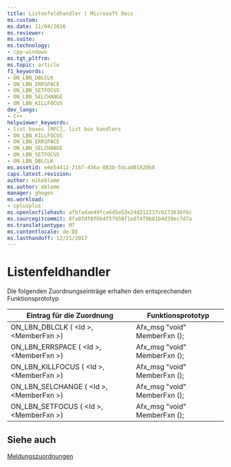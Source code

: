 ```yaml
---
title: Listenfeldhandler | Microsoft Docs
ms.custom: 
ms.date: 11/04/2016
ms.reviewer: 
ms.suite: 
ms.technology:
- cpp-windows
ms.tgt_pltfrm: 
ms.topic: article
f1_keywords:
- ON_LBN_DBLCLK
- ON_LBN_ERRSPACE
- ON_LBN_SETFOCUS
- ON_LBN_SELCHANGE
- ON_LBN_KILLFOCUS
dev_langs:
- C++
helpviewer_keywords:
- list boxes [MFC], list box handlers
- ON_LBN_KILLFOCUS
- ON_LBN_ERRSPACE
- ON_LBN_SELCHANGE
- ON_LBN_SETFOCUS
- ON_LBN_DBLCLK
ms.assetid: e4e54412-2167-436a-883b-5dcad01820b8
caps.latest.revision: 
author: mikeblome
ms.author: mblome
manager: ghogen
ms.workload:
- cplusplus
ms.openlocfilehash: afbfadae49fca6d5e53e24d212237cb172636f6c
ms.sourcegitcommit: 8fa8fdf0fbb4f57950f1e8f4f9b81b4d39ec7d7a
ms.translationtype: MT
ms.contentlocale: de-DE
ms.lasthandoff: 12/21/2017
---
```

# <a name="list-box-handlers"></a>Listenfeldhandler
Die folgenden Zuordnungseinträge erhalten den entsprechenden Funktionsprototyp  
  
|Eintrag für die Zuordnung|Funktionsprototyp|  
|---------------|------------------------|  
|ON_LBN_DBLCLK ( \<Id >, \<MemberFxn >)|Afx_msg "void" MemberFxn ();|  
|ON_LBN_ERRSPACE ( \<Id >, \<MemberFxn >)|Afx_msg "void" MemberFxn ();|  
|ON_LBN_KILLFOCUS ( \<Id >, \<MemberFxn >)|Afx_msg "void" MemberFxn ();|  
|ON_LBN_SELCHANGE ( \<Id >, \<MemberFxn >)|Afx_msg "void" MemberFxn ();|  
|ON_LBN_SETFOCUS ( \<Id >, \<MemberFxn >)|Afx_msg "void" MemberFxn ();|  
  
## <a name="see-also"></a>Siehe auch  
 [Meldungszuordnungen](../../mfc/reference/message-maps-mfc.md)

